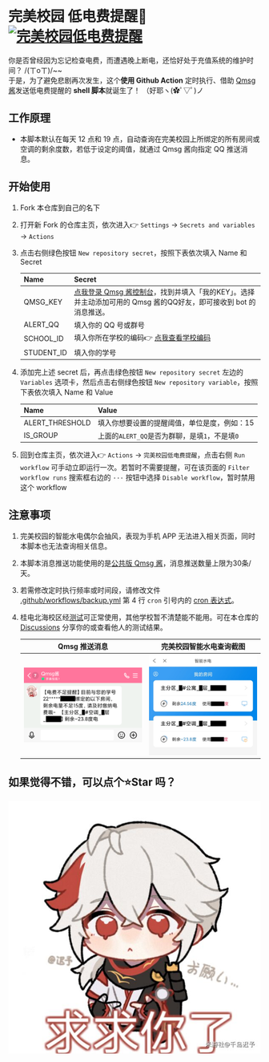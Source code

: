 # 完美校园 低电费提醒🔔 [![完美校园低电费提醒](https://github.com/zuwei522/perfect-campus_electricity-alert/actions/workflows/main.yml/badge.svg?branch=main)](https://github.com/zuwei522/perfect-campus_electricity-alert/actions/workflows/main.yml)

你是否曾经因为忘记检查电费，而遭遇晚上断电，还恰好处于充值系统的维护时间？ /(ㄒoㄒ)/~~  
于是，为了避免悲剧再次发生，这个**使用 Github Action** 定时执行、借助 [Qmsg 酱](https://qmsg.zendee.cn/)发送低电费提醒的 **shell 脚本**就诞生了！ （好耶ヽ(✿ﾟ▽ﾟ)ノ

## 工作原理

- 本脚本默认在每天 12 点和 19 点，自动查询在完美校园上所绑定的所有房间或空调的剩余度数，若低于设定的阈值，就通过 Qmsg 酱向指定 QQ 推送消息。

## 开始使用

  1. Fork 本仓库到自己的名下
  2. 打开新 Fork 的仓库主页，依次进入👉 `Settings` → `Secrets and variables` → `Actions`
  3. 点击右侧绿色按钮 `New repository secret`，按照下表依次填入 Name 和 Secret

      | Name       | Secret |
      | ---------- | ------ |
      | QMSG_KEY   | [点我登录 Qmsg 酱控制台](https://qmsg.zendee.cn/user)，找到并填入「我的KEY」。选择并主动添加可用的 Qmsg 酱的QQ好友，即可接收到 bot 的消息推送。|
      | ALERT_QQ   | 填入你的 QQ 号或群号 |
      | SCHOOL_ID  | 填入你所在学校的编码👉 [点我查看学校编码](./school-list.md) |
      | STUDENT_ID | 填入你的学号 |

  4. 添加完上述 secret 后，再点击绿色按钮 `New repository secret` 左边的 `Variables` 选项卡，然后点击右侧绿色按钮 `New repository variable`，按照下表依次填入 Name 和 Value

      | Name            | Value |
      | --------------- | ----- |
      | ALERT_THRESHOLD | 填入你想要设置的提醒阈值，单位是度，例如：15 |
      | IS_GROUP        | 上面的`ALERT_QQ`是否为群聊，是填`1`，不是填`0` |

  6. 回到仓库主页，依次进入👉 `Actions` → `完美校园低电费提醒`，点击右侧 `Run workflow` 可手动立即运行一次。若暂时不需要提醒，可在该页面的 `Filter workflow runs` 搜索框右边的 `···` 按钮中选择 `Disable workflow`，暂时禁用这个 workflow

## 注意事项

  1. 完美校园的智能水电偶尔会抽风，表现为手机 APP 无法进入相关页面，同时本脚本也无法查询相关信息。
  
  2. 本脚本消息推送功能使用的是[公共版 Qmsg 酱](https://qmsg.zendee.cn/docs/start/#%E5%85%AC%E5%85%B1%E7%89%88-%E6%8D%90%E8%B5%A0%E7%89%88-plus%E7%89%88-%E5%B7%AE%E5%BC%82)，消息推送数量上限为30条/天。
  
  3. 若需修改定时执行频率或时间段，请修改文件 [.github/workflows/backup.yml](./.github/workflows/main.yml) 第 4 行 `cron` 引号内的 [cron 表达式](https://zhuanlan.zhihu.com/p/437328366)。
  
  4. 桂电北海校区经[测试](https://github.com/zuwei522/perfect-campus_electricity-alert/actions/runs/5976106345/job/16213315269)可正常使用，其他学校暂不清楚能不能用。可在本仓库的 [Discussions](https://github.com/zuwei522/perfect-campus_electricity-alert/discussions/categories/%E5%90%84%E5%AD%A6%E6%A0%A1%E5%8F%AF%E7%94%A8%E6%80%A7%E5%88%86%E4%BA%AB) 分享你的或查看他人的测试结果。

      | Qmsg 推送消息 | 完美校园智能水电查询截图 |
      |:-:|:-:|
      | ![Qmsg消息截图](./images/Qmsg.png) | ![完美校园智能水电截图](./images/Screenshot_2023-08-26-00-01-13-621_com.newcapec.m.jpg) |

## 如果觉得不错，可以点个⭐Star 吗？

![求求你了](./images/求求你了.jpg)
